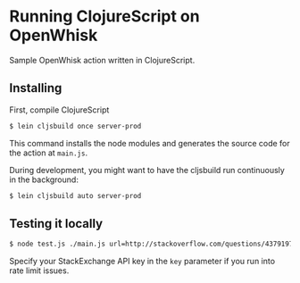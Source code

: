Running ClojureScript on OpenWhisk
==================================

Sample OpenWhisk action written in ClojureScript.

## Installing


First, compile ClojureScript

```bash
$ lein cljsbuild once server-prod
```

This command installs the node modules and generates the source code for the action at `main.js`.

During development, you might want to have the cljsbuild run continuously in the background:

```bash
$ lein cljsbuild auto server-prod
```

## Testing it locally

```bash
$ node test.js ./main.js url=http://stackoverflow.com/questions/43791970/pandas-assigning-columns-with-multiple-conditions-and-date-thresholds
```

Specify your StackExchange API key in the `key` parameter if you run into rate limit issues.
